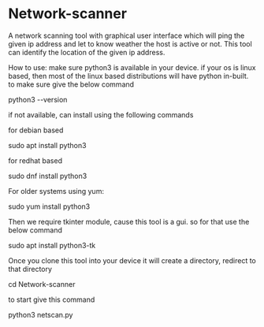 # Network-scanner
A network scanning tool with graphical user interface which will ping the given ip address and let to know weather the host is active or not. This tool can identify the location of the given ip address.


How to use:
make sure python3 is available in your device. if your os is linux based, then most of the linux based distributions will have python in-built. 
to make sure give the below command


python3 --version



if not available, can install using the following commands 

for debian based

sudo apt install python3

for redhat based

sudo dnf install python3

For older systems using yum:

sudo yum install python3


Then we require tkinter module, cause this tool is a gui. so for that use the below command

sudo apt install python3-tk

Once you clone this tool into your device it will create a directory, redirect to that directory

cd Network-scanner

to start give this command

python3 netscan.py
